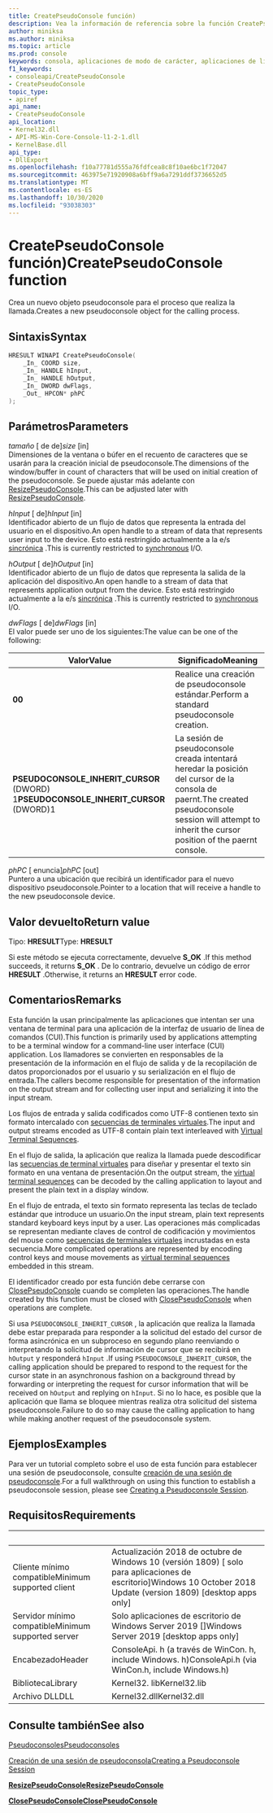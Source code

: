 ```yaml
---
title: CreatePseudoConsole función)
description: Vea la información de referencia sobre la función CreatePseudoConsole, que asigna un nuevo pseudoconsole para el proceso de llamada.
author: miniksa
ms.author: miniksa
ms.topic: article
ms.prod: console
keywords: consola, aplicaciones de modo de carácter, aplicaciones de línea de comandos, aplicaciones de terminal, API de consola, conpty, pseudoconsole
f1_keywords:
- consoleapi/CreatePseudoConsole
- CreatePseudoConsole
topic_type:
- apiref
api_name:
- CreatePseudoConsole
api_location:
- Kernel32.dll
- API-MS-Win-Core-Console-l1-2-1.dll
- KernelBase.dll
api_type:
- DllExport
ms.openlocfilehash: f10a77781d555a76fdfcea8c8f10ae6bc1f72047
ms.sourcegitcommit: 463975e71920908a6bff9a6a7291ddf3736652d5
ms.translationtype: MT
ms.contentlocale: es-ES
ms.lasthandoff: 10/30/2020
ms.locfileid: "93038303"
---
```

# <a name="createpseudoconsole-function"></a><span data-ttu-id="7ded1-104">CreatePseudoConsole función)</span><span class="sxs-lookup"><span data-stu-id="7ded1-104">CreatePseudoConsole function</span></span>

<span data-ttu-id="7ded1-105">Crea un nuevo objeto pseudoconsole para el proceso que realiza la llamada.</span><span class="sxs-lookup"><span data-stu-id="7ded1-105">Creates a new pseudoconsole object for the calling process.</span></span>

## <a name="syntax"></a><span data-ttu-id="7ded1-106">Sintaxis</span><span class="sxs-lookup"><span data-stu-id="7ded1-106">Syntax</span></span>

```C
HRESULT WINAPI CreatePseudoConsole(
    _In_ COORD size,
    _In_ HANDLE hInput,
    _In_ HANDLE hOutput,
    _In_ DWORD dwFlags,
    _Out_ HPCON* phPC
);
```

## <a name="parameters"></a><span data-ttu-id="7ded1-107">Parámetros</span><span class="sxs-lookup"><span data-stu-id="7ded1-107">Parameters</span></span>

<span data-ttu-id="7ded1-108">*tamaño* \[ de de\]</span><span class="sxs-lookup"><span data-stu-id="7ded1-108">*size* \[in\]</span></span>  
<span data-ttu-id="7ded1-109">Dimensiones de la ventana o búfer en el recuento de caracteres que se usarán para la creación inicial de pseudoconsole.</span><span class="sxs-lookup"><span data-stu-id="7ded1-109">The dimensions of the window/buffer in count of characters that will be used on initial creation of the pseudoconsole.</span></span> <span data-ttu-id="7ded1-110">Se puede ajustar más adelante con [ResizePseudoConsole](resizepseudoconsole.md).</span><span class="sxs-lookup"><span data-stu-id="7ded1-110">This can be adjusted later with [ResizePseudoConsole](resizepseudoconsole.md).</span></span>

<span data-ttu-id="7ded1-111">*hInput* \[ de\]</span><span class="sxs-lookup"><span data-stu-id="7ded1-111">*hInput* \[in\]</span></span>  
<span data-ttu-id="7ded1-112">Identificador abierto de un flujo de datos que representa la entrada del usuario en el dispositivo.</span><span class="sxs-lookup"><span data-stu-id="7ded1-112">An open handle to a stream of data that represents user input to the device.</span></span> <span data-ttu-id="7ded1-113">Esto está restringido actualmente a la e/s [sincrónica](https://docs.microsoft.com/windows/desktop/Sync/synchronization-and-overlapped-input-and-output) .</span><span class="sxs-lookup"><span data-stu-id="7ded1-113">This is currently restricted to [synchronous](https://docs.microsoft.com/windows/desktop/Sync/synchronization-and-overlapped-input-and-output) I/O.</span></span>

<span data-ttu-id="7ded1-114">*hOutput* \[ de\]</span><span class="sxs-lookup"><span data-stu-id="7ded1-114">*hOutput* \[in\]</span></span>  
<span data-ttu-id="7ded1-115">Identificador abierto de un flujo de datos que representa la salida de la aplicación del dispositivo.</span><span class="sxs-lookup"><span data-stu-id="7ded1-115">An open handle to a stream of data that represents application output from the device.</span></span> <span data-ttu-id="7ded1-116">Esto está restringido actualmente a la e/s [sincrónica](https://docs.microsoft.com/windows/desktop/Sync/synchronization-and-overlapped-input-and-output) .</span><span class="sxs-lookup"><span data-stu-id="7ded1-116">This is currently restricted to [synchronous](https://docs.microsoft.com/windows/desktop/Sync/synchronization-and-overlapped-input-and-output) I/O.</span></span>

<span data-ttu-id="7ded1-117">*dwFlags* \[ de\]</span><span class="sxs-lookup"><span data-stu-id="7ded1-117">*dwFlags* \[in\]</span></span>  
<span data-ttu-id="7ded1-118">El valor puede ser uno de los siguientes:</span><span class="sxs-lookup"><span data-stu-id="7ded1-118">The value can be one of the following:</span></span>

| <span data-ttu-id="7ded1-119">Valor</span><span class="sxs-lookup"><span data-stu-id="7ded1-119">Value</span></span> | <span data-ttu-id="7ded1-120">Significado</span><span class="sxs-lookup"><span data-stu-id="7ded1-120">Meaning</span></span> |
|-|-|
| <span data-ttu-id="7ded1-121">**0**</span><span class="sxs-lookup"><span data-stu-id="7ded1-121">**0**</span></span> | <span data-ttu-id="7ded1-122">Realice una creación de pseudoconsole estándar.</span><span class="sxs-lookup"><span data-stu-id="7ded1-122">Perform a standard pseudoconsole creation.</span></span> |
| <span data-ttu-id="7ded1-123">**PSEUDOCONSOLE_INHERIT_CURSOR** (DWORD) 1</span><span class="sxs-lookup"><span data-stu-id="7ded1-123">**PSEUDOCONSOLE_INHERIT_CURSOR** (DWORD)1</span></span> | <span data-ttu-id="7ded1-124">La sesión de pseudoconsole creada intentará heredar la posición del cursor de la consola de paernt.</span><span class="sxs-lookup"><span data-stu-id="7ded1-124">The created pseudoconsole session will attempt to inherit the cursor position of the paernt console.</span></span> |

<span data-ttu-id="7ded1-125">*phPC* \[ enuncia\]</span><span class="sxs-lookup"><span data-stu-id="7ded1-125">*phPC* \[out\]</span></span>  
<span data-ttu-id="7ded1-126">Puntero a una ubicación que recibirá un identificador para el nuevo dispositivo pseudoconsole.</span><span class="sxs-lookup"><span data-stu-id="7ded1-126">Pointer to a location that will receive a handle to the new pseudoconsole device.</span></span>

## <a name="return-value"></a><span data-ttu-id="7ded1-127">Valor devuelto</span><span class="sxs-lookup"><span data-stu-id="7ded1-127">Return value</span></span>

<span data-ttu-id="7ded1-128">Tipo: **HRESULT**</span><span class="sxs-lookup"><span data-stu-id="7ded1-128">Type: **HRESULT**</span></span>

<span data-ttu-id="7ded1-129">Si este método se ejecuta correctamente, devuelve **S_OK** .</span><span class="sxs-lookup"><span data-stu-id="7ded1-129">If this method succeeds, it returns **S_OK** .</span></span> <span data-ttu-id="7ded1-130">De lo contrario, devuelve un código de error **HRESULT** .</span><span class="sxs-lookup"><span data-stu-id="7ded1-130">Otherwise, it returns an **HRESULT** error code.</span></span>

## <a name="remarks"></a><span data-ttu-id="7ded1-131">Comentarios</span><span class="sxs-lookup"><span data-stu-id="7ded1-131">Remarks</span></span>

<span data-ttu-id="7ded1-132">Esta función la usan principalmente las aplicaciones que intentan ser una ventana de terminal para una aplicación de la interfaz de usuario de línea de comandos (CUI).</span><span class="sxs-lookup"><span data-stu-id="7ded1-132">This function is primarily used by applications attempting to be a terminal window for a command-line user interface (CUI) application.</span></span> <span data-ttu-id="7ded1-133">Los llamadores se convierten en responsables de la presentación de la información en el flujo de salida y de la recopilación de datos proporcionados por el usuario y su serialización en el flujo de entrada.</span><span class="sxs-lookup"><span data-stu-id="7ded1-133">The callers become responsible for presentation of the information on the output stream and for collecting user input and serializing it into the input stream.</span></span>

<span data-ttu-id="7ded1-134">Los flujos de entrada y salida codificados como UTF-8 contienen texto sin formato intercalado con [secuencias de terminales virtuales](console-virtual-terminal-sequences.md).</span><span class="sxs-lookup"><span data-stu-id="7ded1-134">The input and output streams encoded as UTF-8 contain plain text interleaved with [Virtual Terminal Sequences](console-virtual-terminal-sequences.md).</span></span>

<span data-ttu-id="7ded1-135">En el flujo de salida, la aplicación que realiza la llamada puede descodificar las [secuencias de terminal virtuales](console-virtual-terminal-sequences.md) para diseñar y presentar el texto sin formato en una ventana de presentación.</span><span class="sxs-lookup"><span data-stu-id="7ded1-135">On the output stream, the [virtual terminal sequences](console-virtual-terminal-sequences.md) can be decoded by the calling application to layout and present the plain text in a display window.</span></span>

<span data-ttu-id="7ded1-136">En el flujo de entrada, el texto sin formato representa las teclas de teclado estándar que introduce un usuario.</span><span class="sxs-lookup"><span data-stu-id="7ded1-136">On the input stream, plain text represents standard keyboard keys input by a user.</span></span> <span data-ttu-id="7ded1-137">Las operaciones más complicadas se representan mediante claves de control de codificación y movimientos del mouse como [secuencias de terminales virtuales](console-virtual-terminal-sequences.md) incrustadas en esta secuencia.</span><span class="sxs-lookup"><span data-stu-id="7ded1-137">More complicated operations are represented by encoding control keys and mouse movements as [virtual terminal sequences](console-virtual-terminal-sequences.md) embedded in this stream.</span></span>

<span data-ttu-id="7ded1-138">El identificador creado por esta función debe cerrarse con [ClosePseudoConsole](closepseudoconsole.md) cuando se completen las operaciones.</span><span class="sxs-lookup"><span data-stu-id="7ded1-138">The handle created by this function must be closed with [ClosePseudoConsole](closepseudoconsole.md) when operations are complete.</span></span>

<span data-ttu-id="7ded1-139">Si usa `PSEUDOCONSOLE_INHERIT_CURSOR` , la aplicación que realiza la llamada debe estar preparada para responder a la solicitud del estado del cursor de forma asincrónica en un subproceso en segundo plano reenviando o interpretando la solicitud de información de cursor que se recibirá en `hOutput` y responderá `hInput` .</span><span class="sxs-lookup"><span data-stu-id="7ded1-139">If using `PSEUDOCONSOLE_INHERIT_CURSOR`, the calling application should be prepared to respond to the request for the cursor state in an asynchronous fashion on a background thread by forwarding or interpreting the request for cursor information that will be received on `hOutput` and replying on `hInput`.</span></span> <span data-ttu-id="7ded1-140">Si no lo hace, es posible que la aplicación que llama se bloquee mientras realiza otra solicitud del sistema pseudoconsole.</span><span class="sxs-lookup"><span data-stu-id="7ded1-140">Failure to do so may cause the calling application to hang while making another request of the pseudoconsole system.</span></span>

## <a name="examples"></a><span data-ttu-id="7ded1-141">Ejemplos</span><span class="sxs-lookup"><span data-stu-id="7ded1-141">Examples</span></span>

<span data-ttu-id="7ded1-142">Para ver un tutorial completo sobre el uso de esta función para establecer una sesión de pseudoconsole, consulte [creación de una sesión de pseudoconsole](creating-a-pseudoconsole-session.md).</span><span class="sxs-lookup"><span data-stu-id="7ded1-142">For a full walkthrough on using this function to establish a pseudoconsole session, please see [Creating a Pseudoconsole Session](creating-a-pseudoconsole-session.md).</span></span>

## <a name="requirements"></a><span data-ttu-id="7ded1-143">Requisitos</span><span class="sxs-lookup"><span data-stu-id="7ded1-143">Requirements</span></span>

| &nbsp; | &nbsp; |
|-|-|
| <span data-ttu-id="7ded1-144">Cliente mínimo compatible</span><span class="sxs-lookup"><span data-stu-id="7ded1-144">Minimum supported client</span></span> | <span data-ttu-id="7ded1-145">Actualización 2018 de octubre de Windows 10 (versión 1809) \[ solo para aplicaciones de escritorio\]</span><span class="sxs-lookup"><span data-stu-id="7ded1-145">Windows 10 October 2018 Update (version 1809) \[desktop apps only\]</span></span> |
| <span data-ttu-id="7ded1-146">Servidor mínimo compatible</span><span class="sxs-lookup"><span data-stu-id="7ded1-146">Minimum supported server</span></span> | <span data-ttu-id="7ded1-147">Solo aplicaciones de escritorio de Windows Server 2019 \[\]</span><span class="sxs-lookup"><span data-stu-id="7ded1-147">Windows Server 2019 \[desktop apps only\]</span></span> |
| <span data-ttu-id="7ded1-148">Encabezado</span><span class="sxs-lookup"><span data-stu-id="7ded1-148">Header</span></span> | <span data-ttu-id="7ded1-149">ConsoleApi. h (a través de WinCon. h, include Windows. h)</span><span class="sxs-lookup"><span data-stu-id="7ded1-149">ConsoleApi.h (via WinCon.h, include Windows.h)</span></span> |
| <span data-ttu-id="7ded1-150">Biblioteca</span><span class="sxs-lookup"><span data-stu-id="7ded1-150">Library</span></span> | <span data-ttu-id="7ded1-151">Kernel32. lib</span><span class="sxs-lookup"><span data-stu-id="7ded1-151">Kernel32.lib</span></span> |
| <span data-ttu-id="7ded1-152">Archivo DLL</span><span class="sxs-lookup"><span data-stu-id="7ded1-152">DLL</span></span> | <span data-ttu-id="7ded1-153">Kernel32.dll</span><span class="sxs-lookup"><span data-stu-id="7ded1-153">Kernel32.dll</span></span> |

## <a name="see-also"></a><span data-ttu-id="7ded1-154">Consulte también</span><span class="sxs-lookup"><span data-stu-id="7ded1-154">See also</span></span>

[<span data-ttu-id="7ded1-155">Pseudoconsoles</span><span class="sxs-lookup"><span data-stu-id="7ded1-155">Pseudoconsoles</span></span>](pseudoconsoles.md)

[<span data-ttu-id="7ded1-156">Creación de una sesión de pseudoconsola</span><span class="sxs-lookup"><span data-stu-id="7ded1-156">Creating a Pseudoconsole Session</span></span>](creating-a-pseudoconsole-session.md)

[<span data-ttu-id="7ded1-157">**ResizePseudoConsole**</span><span class="sxs-lookup"><span data-stu-id="7ded1-157">**ResizePseudoConsole**</span></span>](resizepseudoconsole.md)

[<span data-ttu-id="7ded1-158">**ClosePseudoConsole**</span><span class="sxs-lookup"><span data-stu-id="7ded1-158">**ClosePseudoConsole**</span></span>](closepseudoconsole.md)
